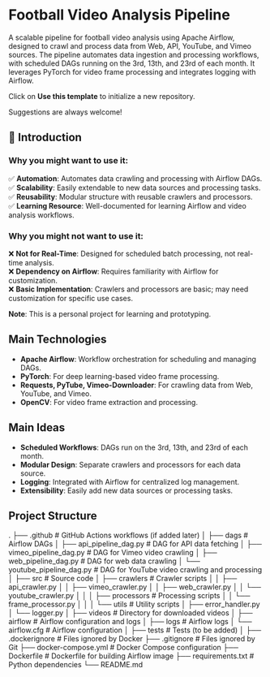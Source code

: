 # Football Video Analysis Pipeline

A scalable pipeline for football video analysis using Apache Airflow, designed to crawl and process data from Web, API, YouTube, and Vimeo sources. The pipeline automates data ingestion and processing workflows, with scheduled DAGs running on the 3rd, 13th, and 23rd of each month. It leverages PyTorch for video frame processing and integrates logging with Airflow.

Click on **Use this template** to initialize a new repository.

Suggestions are always welcome!

## 📌 Introduction

### Why you might want to use it:
✅ **Automation**: Automates data crawling and processing with Airflow DAGs.  
✅ **Scalability**: Easily extendable to new data sources and processing tasks.  
✅ **Reusability**: Modular structure with reusable crawlers and processors.  
✅ **Learning Resource**: Well-documented for learning Airflow and video analysis workflows.

### Why you might not want to use it:
❌ **Not for Real-Time**: Designed for scheduled batch processing, not real-time analysis.  
❌ **Dependency on Airflow**: Requires familiarity with Airflow for customization.  
❌ **Basic Implementation**: Crawlers and processors are basic; may need customization for specific use cases.

**Note**: This is a personal project for learning and prototyping.

## Main Technologies
- **Apache Airflow**: Workflow orchestration for scheduling and managing DAGs.
- **PyTorch**: For deep learning-based video frame processing.
- **Requests, PyTube, Vimeo-Downloader**: For crawling data from Web, YouTube, and Vimeo.
- **OpenCV**: For video frame extraction and processing.

## Main Ideas
- **Scheduled Workflows**: DAGs run on the 3rd, 13th, and 23rd of each month.
- **Modular Design**: Separate crawlers and processors for each data source.
- **Logging**: Integrated with Airflow for centralized log management.
- **Extensibility**: Easily add new data sources or processing tasks.

## Project Structure
.
├── .github                   # GitHub Actions workflows (if added later)
│
├── dags                      # Airflow DAGs
│   ├── api_pipeline_dag.py   # DAG for API data fetching
│   ├── vimeo_pipeline_dag.py # DAG for Vimeo video crawling
│   ├── web_pipeline_dag.py   # DAG for web data crawling
│   └── youtube_pipeline_dag.py # DAG for YouTube video crawling and processing
│
├── src                       # Source code
│   ├── crawlers              # Crawler scripts
│   │   ├── api_crawler.py
│   │   ├── vimeo_crawler.py
│   │   ├── web_crawler.py
│   │   └── youtube_crawler.py
│   │
│   ├── processors            # Processing scripts
│   │   └── frame_processor.py
│   │
│   └── utils                 # Utility scripts
│       ├── error_handler.py
│       └── logger.py
│
├── videos                    # Directory for downloaded videos
│
├── airflow                   # Airflow configuration and logs
│   ├── logs                  # Airflow logs
│   └── airflow.cfg           # Airflow configuration
│
├── tests                     # Tests (to be added)
│
├── .dockerignore             # Files ignored by Docker
├── .gitignore                # Files ignored by Git
├── docker-compose.yml        # Docker Compose configuration
├── Dockerfile                # Dockerfile for building Airflow image
├── requirements.txt          # Python dependencies
└── README.md
